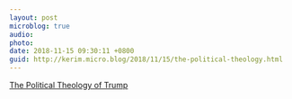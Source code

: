 ```yaml
---
layout: post
microblog: true
audio: 
photo: 
date: 2018-11-15 09:30:11 +0800
guid: http://kerim.micro.blog/2018/11/15/the-political-theology.html
---
```

[The Political Theology of Trump](https://nplusonemag.com/online-only/online-only/the-political-theology-of-trump/)
